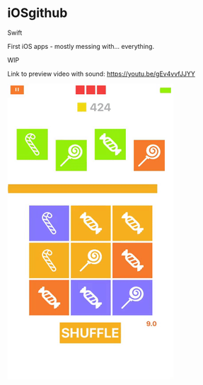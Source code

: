 # iOSgithub
Swift

First iOS apps - mostly messing with... everything.

WIP

Link to preview video with sound: https://youtu.be/gEv4vvfJJYY

![alt text](https://raw.githubusercontent.com/dardanm/Guessor/OOP2/ezgif-1-a58f2bc37f.gif)

